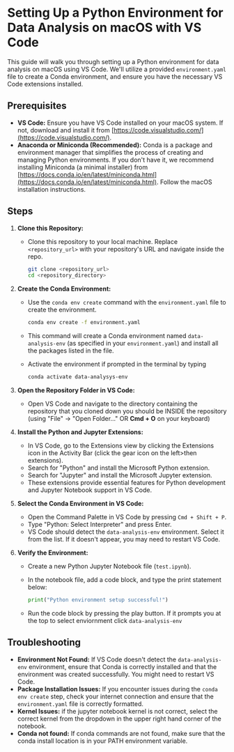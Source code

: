 # Setting Up a Python Environment for Data Analysis on macOS with VS Code

This guide will walk you through setting up a Python environment for data analysis on macOS using VS Code. We'll utilize a provided `environment.yaml` file to create a Conda environment, and ensure you have the necessary VS Code extensions installed.

## Prerequisites

* **VS Code:** Ensure you have VS Code installed on your macOS system. If not, download and install it from [https://code.visualstudio.com/](https://code.visualstudio.com/).
* **Anaconda or Miniconda (Recommended):** Conda is a package and environment manager that simplifies the process of creating and managing Python environments. If you don't have it, we recommend installing Miniconda (a minimal installer) from [https://docs.conda.io/en/latest/miniconda.html](https://docs.conda.io/en/latest/miniconda.html). Follow the macOS installation instructions.

## Steps

1.  **Clone this Repository:**

    * Clone this repository to your local machine. Replace `<repository_url>` with your repository's URL and navigate inside the repo.

        ```bash
        git clone <repository_url>
        cd <repository_directory>
        ```



2.  **Create the Conda Environment:**

    * Use the `conda env create` command with the `environment.yaml` file to create the environment.

        ```bash
        conda env create -f environment.yaml
        ```

    * This command will create a Conda environment named `data-analysis-env` (as specified in your `environment.yaml`) and install all the packages listed in the file.
    * Activate the environment if prompted in the terminal by typing
         ```bash
         conda activate data-analysys-env
         ```

3.  **Open the Repository Folder  in VS Code:**

    * Open VS Code and navigate to the directory containing the repository that you cloned down you should be INSIDE the repository (using "File" -> "Open Folder..." OR **Cmd + O** on your keyboard)
      
  
4.  **Install the Python and Jupyter Extensions:**

    * In VS Code, go to the Extensions view by clicking the Extensions icon in the Activity Bar (click the gear icon on the left>then extensions).
    * Search for "Python" and install the Microsoft Python extension.
    * Search for "Jupyter" and install the Microsoft Jupyter extension.
    * These extensions provide essential features for Python development and Jupyter Notebook support in VS Code.

5.  **Select the Conda Environment in VS Code:**

    * Open the Command Palette in VS Code by pressing `Cmd + Shift + P`.
    * Type "Python: Select Interpreter" and press Enter.
    * VS Code should detect the `data-analysis-env` environment. Select it from the list. If it doesn't appear, you may need to restart VS Code.


6.  **Verify the Environment:**

    * Create a new Python Jupyter Notebook file (`test.ipynb`).
    * In the notebook file, add a code block, and type the print statement below:

        ```python
        print("Python environment setup successful!")
        ```
    * Run the code block by pressing the play button.  If it prompts you at the top to select enviornment click `data-analysis-env`


## Troubleshooting

* **Environment Not Found:** If VS Code doesn't detect the `data-analysis-env` environment, ensure that Conda is correctly installed and that the environment was created successfully. You might need to restart VS Code.
* **Package Installation Issues:** If you encounter issues during the `conda env create` step, check your internet connection and ensure that the `environment.yaml` file is correctly formatted.
* **Kernel Issues:** if the jupyter notebook kernel is not correct, select the correct kernel from the dropdown in the upper right hand corner of the notebook.
* **Conda not found:** If conda commands are not found, make sure that the conda install location is in your PATH environment variable.
